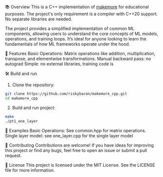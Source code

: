 📚 Overview
This is a C++ implementation of [makemore](https://github.com/karpathy/makemore) for educational purposes.
The project's only requirement is a compiler with C++20 support. No separate libraries are needed.

The project provides a simplified implementation of common ML components, allowing users to understand the core concepts of ML models, operations, and training loops. It’s ideal for anyone looking to learn the fundamentals of how ML frameworks operate under the hood.

🚀 Features
Basic Operations: Matrix operations like addition, multiplication, transpose, and elementwise transformations.
Manual backward pass: no autograd
Simple: no external libraries, training code is 

🛠️ Build and run
1. Clone the repository:
```bash
git clone https://github.com/riskybacon/makemore_cpp.git
cd makemore_cpp
```

2. Build and run project:
```bash
make
./pt1_one_layer
```

🧪 Examples
Basic Operations: See common.hpp for matrix operations.
Single layer model: see one_layer.cpp for the single layer model

🤝 Contributing
Contributions are welcome! If you have ideas for improving this project or find any bugs, feel free to open an issue or submit a pull request.

📝 License
This project is licensed under the MIT License. See the LICENSE file for more information.
